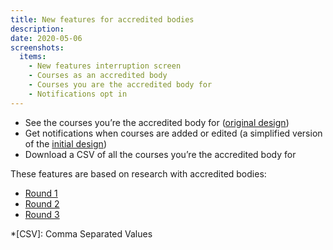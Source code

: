 ```yaml
---
title: New features for accredited bodies
description:
date: 2020-05-06
screenshots:
  items:
    - New features interruption screen
    - Courses as an accredited body
    - Courses you are the accredited body for
    - Notifications opt in
---
```


- See the courses you’re the accredited body for ([original design](/publish-teacher-training-courses/courses-as-an-accredited-body))
- Get notifications when courses are added or edited (a simplified version of the [initial design](/publish-teacher-training-courses/managing-notifications))
- Download a CSV of all the courses you’re the accredited body for

These features are based on research with accredited bodies:

- [Round 1](/publish-teacher-training-courses/accredited-bodies-research-round-1)
- [Round 2](/publish-teacher-training-courses/accredited-bodies-research-round-2)
- [Round 3](/publish-teacher-training-courses/accredited-bodies-research-round-3)

*[CSV]: Comma Separated Values
